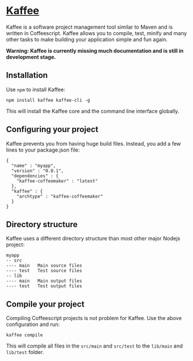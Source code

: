 [Kaffee](http://fabianm.github.com/kaffee)
===========================================
Kaffee is a software project management tool similar to Maven and is written in Coffeescript.
Kaffee allows you to compile, test, minify and many other tasks to make building your application simple and fun again.

**Warning: Kaffee is currently missing much documentation and is still in development stage.**

Installation
------------
Use `npm` to install Kaffee:

    npm install kaffee kaffee-cli -g
    
This will install the Kaffee core and the command line interface globally.

Configuring your project
------------------------
Kaffee prevents you from having huge build files. Instead, you add a few lines to your package.json file:

    {
      "name" : "myapp",
      "version" : "0.0.1",
      "dependencies" : {
        "kaffee-coffeemaker" : "latest"
      },
      "kaffee" : {
        "archtype" : "kaffee-coffeemaker"
      }
    }

Directory structure
-------------------
Kaffee uses a different directory structure than most other major Nodejs project:

    myapp
    -- src
    ---- main   Main source files
    ---- test   Test source files
    -- lib
    ---- main   Main output files
    ---- test   Test output files

Compile your project
--------------------
Compiling Coffeescript projects is not problem for Kaffee. Use the above configuration and run:

    kaffee compile
    
This will compile all files in the `src/main` and `src/test` to the `lib/main` and `lib/test` folder.
